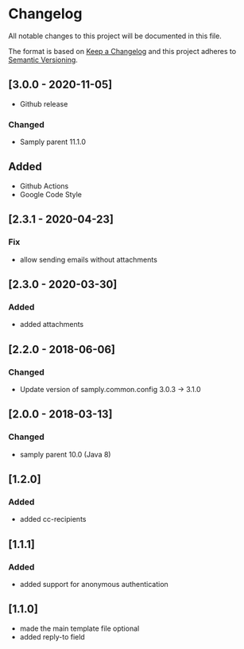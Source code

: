 # Changelog
All notable changes to this project will be documented in this file.

The format is based on [Keep a Changelog](http://keepachangelog.com/)
and this project adheres to [Semantic Versioning](http://semver.org/).

## [3.0.0 - 2020-11-05]
- Github release
### Changed
- Samply parent 11.1.0
## Added
- Github Actions
- Google Code Style

## [2.3.1 - 2020-04-23]
### Fix
- allow sending emails without attachments

## [2.3.0 - 2020-03-30]
### Added
- added attachments

## [2.2.0 - 2018-06-06]
### Changed
- Update version of samply.common.config 3.0.3 -> 3.1.0 

## [2.0.0 - 2018-03-13]
### Changed
- samply parent 10.0 (Java 8)

## [1.2.0]
### Added
- added cc-recipients

## [1.1.1]
### Added
- added support for anonymous authentication

## [1.1.0]
- made the main template file optional
- added reply-to field
